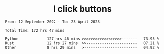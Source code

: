<h1 align="center">
I click buttons
</h1>

<!--START_SECTION:waka-->

```text
From: 12 September 2022 - To: 23 April 2023

Total Time: 172 hrs 47 mins

Python             127 hrs 46 mins >>>>>>>>>>>>>>>>>>-------   73.95 %
Rust               12 hrs 27 mins  >>-----------------------   07.21 %
Other              8 hrs 29 mins   >------------------------   04.92 %
```

<!--END_SECTION:waka-->
